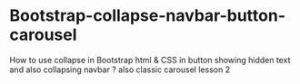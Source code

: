 # Bootstrap-collapse-navbar-button-carousel
How to use collapse in Bootstrap html &amp; CSS in button showing hidden text and also collapsing navbar ? 
also classic carousel
lesson 2
